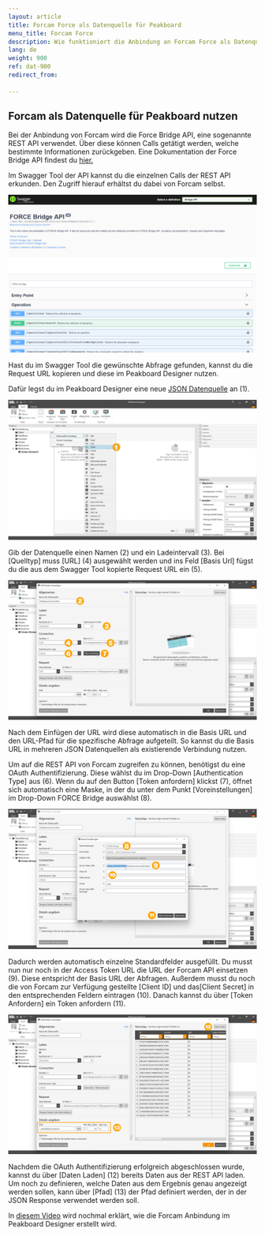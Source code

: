 ```yaml
---
layout: article
title: Forcam Force als Datenquelle für Peakboard
menu_title: Forcam Force
description: Wie funktioniert die Anbindung an Forcam Force als Datenquelle für Peakboard
lang: de
weight: 900
ref: dat-900
redirect_from:

---
```


## Forcam als Datenquelle für Peakboard nutzen

Bei der Anbindung von Forcam wird die Force Bridge API, eine sogenannte REST API verwendet.
Über diese können Calls getätigt werden, welche bestimmte Informationen zurückgeben.
Eine Dokumentation der Force Bridge API findest du [hier.](https://forcebridge.io/)

Im Swagger Tool der API kannst du die einzelnen Calls der REST API erkunden.
Den Zugriff hierauf erhältst du dabei von Forcam selbst.

![Swagger Tool](/assets/images/data-sources/forcam/de_en_swaggertool.png)

Hast du im Swagger Tool die gewünschte Abfrage gefunden, kannst du die Request URL kopieren und diese im Peakboard Designer nutzen.

Dafür legst du im Peakboard Designer eine neue [JSON Datenquelle](/data_sources/de-json.html) an (1).

![JSON Datenquelle](/assets/images/data-sources/forcam/de_forcam-addjson.png)

Gib der Datenquelle einen Namen (2) und ein Ladeintervall (3).
Bei [Quelltyp] muss [URL] (4) ausgewählt werden und ins Feld [Basis Url] fügst du die aus dem Swagger Tool kopierte Request URL ein (5).

![JSON Konfiguration](/assets/images/data-sources/forcam/de_forcam-jsonconfig.png)

Nach dem Einfügen der URL wird diese automatisch in die Basis URL und den URL-Pfad für die spezifische Abfrage aufgeteilt.
So kannst du die Basis URL in mehreren JSON Datenquellen als existierende Verbindung nutzen.

Um auf die REST API von Forcam zugreifen zu können, benötigst du eine OAuth Authentifizierung.
Diese wählst du im Drop-Down [Authentication Type] aus (6).
Wenn du auf den Button [Token anfordern] klickst (7), öffnet sich automatisch eine Maske, in der du unter dem Punkt [Voreinstellungen] im Drop-Down FORCE Bridge auswählst (8).

![JSON OAuth](/assets/images/data-sources/forcam/de_forcam-jsonoauth.png)

Dadurch werden automatisch einzelne Standardfelder ausgefüllt.
Du musst nun nur noch in der Access Token URL die URL der Forcam API einsetzen (9).
Diese entspricht der Basis URL der Abfragen. Außerdem musst du noch die von Forcam zur Verfügung gestellte [Client ID] und das[Client Secret] in den entsprechenden Feldern eintragen (10).
Danach kannst du über [Token Anfordern] ein Token anfordern (11).

![JSON OAuth](/assets/images/data-sources/forcam/de_forcam-jsontest.png)

Nachdem die OAuth Authentifizierung erfolgreich abgeschlossen wurde, kannst du über [Daten Laden] (12) bereits Daten aus der REST API laden.
Um noch zu definieren, welche Daten aus dem Ergebnis genau angezeigt werden sollen, kann über [Pfad] (13) der Pfad definiert werden, der in der JSON Response verwendet werden soll.

In [diesem Video](https://www.youtube.com/watch?v=kZlCyePq61A) wird nochmal erklärt, wie die Forcam Anbindung im Peakboard Designer erstellt wird.
